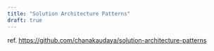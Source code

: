 ```yaml
---
title: "Solution Architecture Patterns"
draft: true
---
```


ref. https://github.com/chanakaudaya/solution-architecture-patterns
